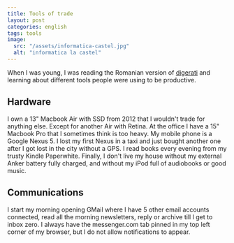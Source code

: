 ```yaml
---
title: Tools of trade
layout: post
categories: english
tags: tools
image:
  src: "/assets/informatica-castel.jpg"
  alt: "informatica la castel"
---
```


When I was young, I was reading the Romanian version of [digerati](http://digerati.ro) and learning about different tools people were using to be productive.

## Hardware

I own a 13" Macbook Air with SSD from 2012 that I wouldn't trade for anything else. Except for another Air with Retina. At the office I have a 15" Macbook Pro that I sometimes think is too heavy. My mobile phone is a Google Nexus 5. I lost my first Nexus in a taxi and just bought another one after I got lost in the city without a GPS. I read books every evening from my trusty Kindle Paperwhite. Finally, I don't live my house without my external Anker battery fully charged, and without my iPod full of audiobooks or good music.

## Communications

I start my morning opening GMail where I have 5 other email accounts connected, read all the morning newsletters, reply or archive till I get to inbox zero. I always have the messenger.com tab pinned in my top left corner of my browser, but I do not allow notifications to appear.
